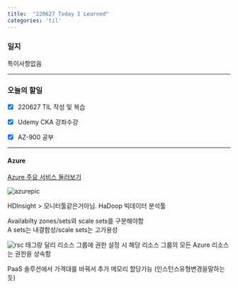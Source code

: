```yaml
---
title:  "220627 Today I Learned"
categories: 'til'
---
```


### 일지  


특이사항없음  

----

### 오늘의 할일

- [x] 220627 TIL 작성 및 복습
- [x] Udemy CKA 강좌수강
- [x] AZ-900 공부
 

---

#### Azure

[Azure 주요 서비스 둘러보기](https://docs.microsoft.com/ko-kr/learn/modules/intro-to-azure-fundamentals/tour-of-azure-services?source=learn)  

![azurepic](https://docs.microsoft.com/ko-kr/learn/azure-fundamentals/intro-to-azure-fundamentals/media/azure-services-6c41a736.png)  

HDInsight > 모니터툴같은거아님. HaDoop 빅데이터 분석툴    

Availabilty zones/sets와 scale sets를 구분해야함  
A sets는 내결함성/scale sets는 고가용성  

![rsc](https://docs.microsoft.com/ko-kr/learn/azure-fundamentals/azure-architecture-fundamentals/media/hierarchy-372fef74.png)
태그랑 달리 리소스 그룹에 권한 설정 시 해당 리소스 그룹의 모든 Azure 리소스는 권한을 상속함  

PaaS 솔루션에서 가격대를 바꿔서 추가 메모리 할당가능 (인스턴스유형변경을말하는듯)  